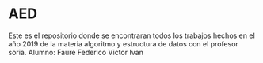 # AED
Este es el repositorio donde se encontraran todos los trabajos hechos en el año 2019 de la materia algoritmo y estructura de datos con el profesor soria.
Alumno: Faure Federico Victor Ivan
